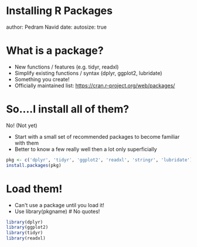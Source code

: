 Installing R Packages
========================================================
author: Pedram Navid
date: 
autosize: true

What is a package?
========================================================
- New functions / features (e.g. tidyr, readxl)
- Simplify existing functions / syntax (dplyr, ggplot2, lubridate)
- Something you create! 
- Officially maintained list: https://cran.r-project.org/web/packages/

So....I install all of them?
========================================================
No! (Not yet)

- Start with a small set of recommended packages to become familiar with them
- Better to know a few really well then a lot only superficially


```r
pkg <- c('dplyr', 'tidyr', 'ggplot2', 'readxl', 'stringr', 'lubridate')
install.packages(pkg)
```

Load them!
========================================================
- Can't use a package until you load it! 
- Use library(pkgname) # No quotes! 


```r
library(dplyr)
library(ggplot2)
library(tidyr)
library(readxl)
```
